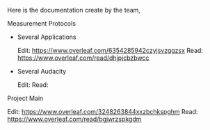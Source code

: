 Here is the documentation create by the team,

Measurement Protocols

  * Several Applications
  
    Edit: https://www.overleaf.com/6354285942czyjsvzggzsx
    Read: https://www.overleaf.com/read/dhjpjcbzbwcc
    
  * Several Audacity
  
    Edit: 
    Read: 

Project Main

  Edit: https://www.overleaf.com/3248263844xxzbchkspghm
  Read: https://www.overleaf.com/read/bgjwrzspkgdm
